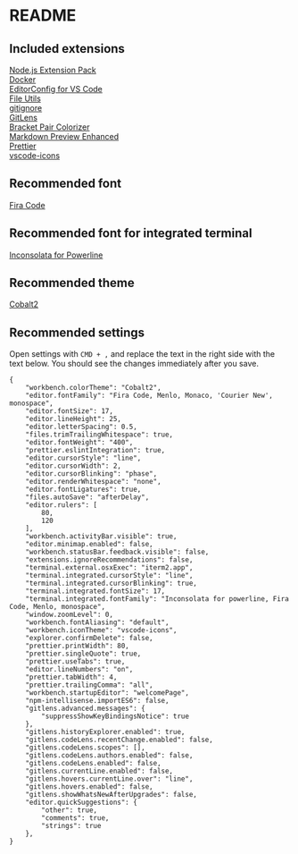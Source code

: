 # README

## Included extensions
[Node.js Extension Pack](https://github.com/waderyan/nodejs-extension-pack)<br/>
[Docker](https://github.com/microsoft/vscode-docker)<br/>
[EditorConfig for VS Code](https://github.com/editorconfig/editorconfig-vscode)<br/>
[File Utils](https://github.com/sleistner/vscode-fileutils)<br/>
[gitignore](https://github.com/CodeZombieCH/vscode-gitignore)<br/>
[GitLens](https://github.com/eamodio/vscode-gitlens)<br/>
[Bracket Pair Colorizer](https://github.com/CoenraadS/BracketPair)<br/>
[Markdown Preview Enhanced](https://github.com/shd101wyy/vscode-markdown-preview-enhanced)<br/>
[Prettier](https://github.com/prettier/prettier-vscode)<br/>
[vscode-icons](https://github.com/vscode-icons/vscode-icons)<br/>

## Recommended font
[Fira Code](https://github.com/tonsky/FiraCode)

## Recommended font for integrated terminal
[Inconsolata for Powerline](https://github.com/powerline/fonts/tree/master/Inconsolata)

## Recommended theme
[Cobalt2](https://github.com/wesbos/cobalt2-vscode)

## Recommended settings
Open settings with `CMD + ,` and replace the text in the right side with the text below. You should see the changes immediately after you save.

```
{
    "workbench.colorTheme": "Cobalt2",
    "editor.fontFamily": "Fira Code, Menlo, Monaco, 'Courier New', monospace",
    "editor.fontSize": 17,
    "editor.lineHeight": 25,
    "editor.letterSpacing": 0.5,
    "files.trimTrailingWhitespace": true,
    "editor.fontWeight": "400",
    "prettier.eslintIntegration": true,
    "editor.cursorStyle": "line",
    "editor.cursorWidth": 2,
    "editor.cursorBlinking": "phase",
    "editor.renderWhitespace": "none",
    "editor.fontLigatures": true,
    "files.autoSave": "afterDelay",
    "editor.rulers": [
        80,
        120
    ],
    "workbench.activityBar.visible": true,
    "editor.minimap.enabled": false,
    "workbench.statusBar.feedback.visible": false,
    "extensions.ignoreRecommendations": false,
    "terminal.external.osxExec": "iterm2.app",
    "terminal.integrated.cursorStyle": "line",
    "terminal.integrated.cursorBlinking": true,
    "terminal.integrated.fontSize": 17,
    "terminal.integrated.fontFamily": "Inconsolata for powerline, Fira Code, Menlo, monospace",
    "window.zoomLevel": 0,
    "workbench.fontAliasing": "default",
    "workbench.iconTheme": "vscode-icons",
    "explorer.confirmDelete": false,
    "prettier.printWidth": 80,
    "prettier.singleQuote": true,
    "prettier.useTabs": true,
    "editor.lineNumbers": "on",
    "prettier.tabWidth": 4,
    "prettier.trailingComma": "all",
    "workbench.startupEditor": "welcomePage",
    "npm-intellisense.importES6": false,
    "gitlens.advanced.messages": {
        "suppressShowKeyBindingsNotice": true
    },
    "gitlens.historyExplorer.enabled": true,
    "gitlens.codeLens.recentChange.enabled": false,
    "gitlens.codeLens.scopes": [],
    "gitlens.codeLens.authors.enabled": false,
    "gitlens.codeLens.enabled": false,
    "gitlens.currentLine.enabled": false,
    "gitlens.hovers.currentLine.over": "line",
    "gitlens.hovers.enabled": false,
    "gitlens.showWhatsNewAfterUpgrades": false,
    "editor.quickSuggestions": {
        "other": true,
        "comments": true,
        "strings": true
    },
}
```
